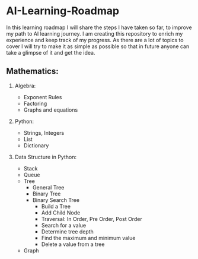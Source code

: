 # AI-Learning-Roadmap

In this learning roadmap I will share the steps I have taken so far, to improve my path to AI learning journey. I am creating this repository to enrich my experience and keep track of my progress. As there are a lot of topics to cover I will try to make it as simple as possible so that in future anyone can take a glimpse of it and get the idea.

## Mathematics:
1. Algebra:
   - Exponent Rules
   - Factoring
   - Graphs and equations
  
2. Python:
      - Strings, Integers
      - List
      - Dictionary
3. Data Structure in Python:
      - Stack
      - Queue
      - Tree
         * General Tree
         * Binary Tree
         * Binary Search Tree
            + Build a Tree
            + Add Child Node
            + Traversal: In Order, Pre Order, Post Order
            + Search for a value
            + Determine tree depth
            + Find the maximum and minimum value
            + Delete a value from a tree
      - Graph
